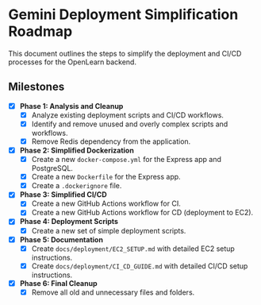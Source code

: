 # Gemini Deployment Simplification Roadmap

This document outlines the steps to simplify the deployment and CI/CD processes for the OpenLearn backend.

## Milestones

- [x] **Phase 1: Analysis and Cleanup**
    - [x] Analyze existing deployment scripts and CI/CD workflows.
    - [x] Identify and remove unused and overly complex scripts and workflows.
    - [x] Remove Redis dependency from the application.

- [x] **Phase 2: Simplified Dockerization**
    - [x] Create a new `docker-compose.yml` for the Express app and PostgreSQL.
    - [x] Create a new `Dockerfile` for the Express app.
    - [x] Create a `.dockerignore` file.

- [x] **Phase 3: Simplified CI/CD**
    - [x] Create a new GitHub Actions workflow for CI.
    - [x] Create a new GitHub Actions workflow for CD (deployment to EC2).

- [x] **Phase 4: Deployment Scripts**
    - [x] Create a new set of simple deployment scripts.

- [x] **Phase 5: Documentation**
    - [x] Create `docs/deployment/EC2_SETUP.md` with detailed EC2 setup instructions.
    - [x] Create `docs/deployment/CI_CD_GUIDE.md` with detailed CI/CD setup instructions.

- [x] **Phase 6: Final Cleanup**
    - [x] Remove all old and unnecessary files and folders.